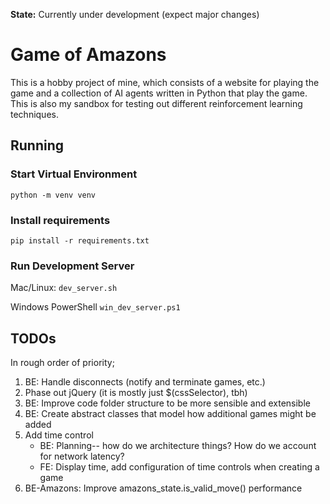 **State:** Currently under development (expect major changes)

# Game of Amazons
This is a hobby project of mine, which consists of a website for playing the game and a collection of AI agents written in Python that play the game.
This is also my sandbox for testing out different reinforcement learning techniques.

## Running

### Start Virtual Environment
`python -m venv venv`

### Install requirements
`pip install -r requirements.txt`

### Run Development Server
Mac/Linux:
`dev_server.sh`

Windows PowerShell
`win_dev_server.ps1`

## TODOs
In rough order of priority;
1. BE: Handle disconnects (notify and terminate games, etc.)
1. Phase out jQuery (it is mostly just $(cssSelector), tbh)
1. BE: Improve code folder structure to be more sensible and extensible
1. BE: Create abstract classes that model how additional games might be added
1. Add time control
    - BE: Planning-- how do we architecture things? How do we account for network latency?
    - FE: Display time, add configuration of time controls when creating a game
1. BE-Amazons: Improve amazons_state.is_valid_move() performance